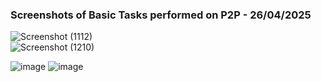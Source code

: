 
### Screenshots of Basic Tasks performed on P2P - 26/04/2025

![Screenshot (1112)](https://github.com/user-attachments/assets/8bf1f83f-fd2a-4637-8835-6ff29925e7c2)
</br>
![Screenshot (1210)](https://github.com/user-attachments/assets/458251d9-d140-4725-98e8-fc81976feadc)

![image](https://github.com/user-attachments/assets/a921c160-04dc-4fed-b95d-aba44109a98a)
![image](https://github.com/user-attachments/assets/d35c538f-23ab-4c71-8e6e-8e6f91fa7b27)
